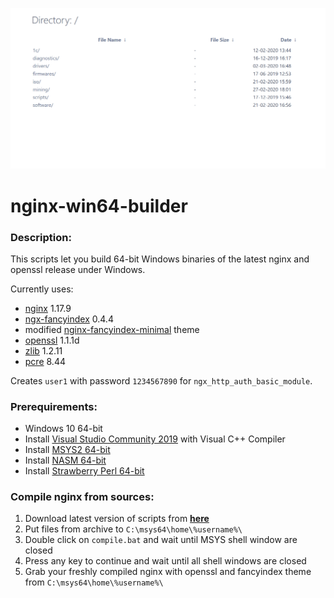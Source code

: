 ![](https://github.com/cyberunknown/nginx-win64-builder/blob/master/nginx.png)
# nginx-win64-builder

### Description:
This scripts let you build 64-bit Windows binaries of the latest nginx and openssl release under Windows.

Currently uses:
- [nginx](https://nginx.org/) 1.17.9
- [ngx-fancyindex](https://github.com/aperezdc/ngx-fancyindex) 0.4.4
- modified [nginx-fancyindex-minimal](https://github.com/drklee3/Nginx-Fancyindex-Minimal) theme
- [openssl](https://www.openssl.org/) 1.1.1d
- [zlib](https://www.zlib.net/) 1.2.11
- [pcre](https://www.pcre.org/) 8.44

Creates `user1` with password `1234567890` for `ngx_http_auth_basic_module`.


### Prerequirements:
- Windows 10 64-bit
- Install [Visual Studio Community 2019](https://visualstudio.microsoft.com/thank-you-downloading-visual-studio/?sku=Community&rel=16) with Visual C++ Compiler
- Install [MSYS2 64-bit](http://repo.msys2.org/distrib/x86_64/msys2-x86_64-20190524.exe)
- Install [NASM 64-bit](https://www.nasm.us/pub/nasm/releasebuilds/2.14.02/win64/nasm-2.14.02-installer-x64.exe)
- Install [Strawberry Perl 64-bit](http://strawberryperl.com/download/5.30.1.1/strawberry-perl-5.30.1.1-64bit.msi)


### Compile nginx from sources:
1. Download latest version of scripts from [**here**](https://github.com/cyberunknown/nginx-win64-builder/releases)
2. Put files from archive to `C:\msys64\home\%username%\`
3. Double click on `compile.bat` and wait until MSYS shell window are closed
4. Press any key to continue and wait until all shell windows are closed
5. Grab your freshly compiled nginx with openssl and fancyindex theme from `C:\msys64\home\%username%\`
